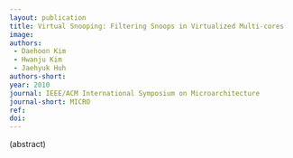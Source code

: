 ```yaml
---
layout: publication
title: Virtual Snooping: Filtering Snoops in Virtualized Multi-cores
image: 
authors:
 - Daehoon Kim
 - Hwanju Kim
 - Jaehyuk Huh
authors-short:
year: 2010
journal: IEEE/ACM International Symposium on Microarchitecture 
journal-short: MICRO
ref: 
doi: 
---
```


(abstract)
